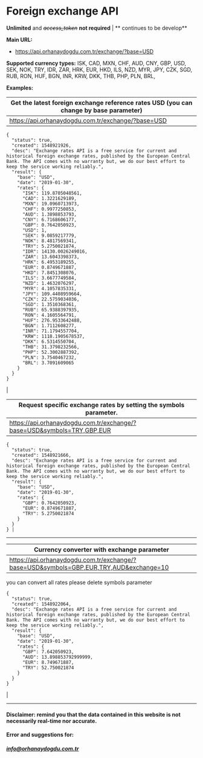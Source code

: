 # Foreign exchange API
**Unlimited** and ~~*access_token*~~ **not required** | ** continues to be develop**

**Main URL:**
- https://api.orhanaydogdu.com.tr/exchange/?base=USD

**Supported currency types:**
ISK, CAD, MXN, CHF, AUD, CNY, GBP, USD, SEK, NOK, TRY, IDR, ZAR, HRK, EUR, HKD, ILS, NZD, MYR, JPY, CZK, SGD, RUB, RON, HUF, BGN, INR, KRW, DKK, THB, PHP, PLN, BRL,

**Examples:**


|  Get the latest foreign exchange reference rates USD (you can change by base parameter) |
| ------------ |
|  https://api.orhanaydogdu.com.tr/exchange/?base=USD  


    {
      "status": true,
      "created": 1548921926,
      "desc": "Exchange rates API is a free service for current and historical foreign exchange rates, published by the European Central Bank. The API comes with no warranty but, we do our best effort to keep the service working reliably.",
      "result": {
        "base": "USD",
        "date": "2019-01-30",
        "rates": {
          "ISK": 119.8705048561,
          "CAD": 1.3221629189,
          "MXN": 19.0960713973,
          "CHF": 0.9977250853,
          "AUD": 1.3898853793,
          "CNY": 6.7168606177,
          "GBP": 0.7642050923,
          "USD": 1,
          "SEK": 9.0859217779,
          "NOK": 8.4817569341,
          "TRY": 5.2750021874,
          "IDR": 14130.0026249016,
          "ZAR": 13.6043398373,
          "HRK": 6.4953189255,
          "EUR": 0.8749671887,
          "HKD": 7.8451308076,
          "ILS": 3.6677749584,
          "NZD": 1.4632076297,
          "MYR": 4.1057835331,
          "JPY": 109.4408959664,
          "CZK": 22.5759034036,
          "SGD": 1.3510368361,
          "RUB": 65.9388397935,
          "RON": 4.1605564791,
          "HUF": 276.9533642488,
          "BGN": 1.7112608277,
          "INR": 71.1794557704,
          "KRW": 1118.1905678537,
          "DKK": 6.5314550704,
          "THB": 31.3798232566,
          "PHP": 52.3002887392,
          "PLN": 3.7540467232,
          "BRL": 3.7091609065
        }
      }
    }
|

| Request specific exchange rates by setting the symbols parameter. |
| ------------ |
| https://api.orhanaydogdu.com.tr/exchange/?base=USD&symbols=TRY,GBP,EUR 

    {
      "status": true,
      "created": 1548921666,
      "desc": "Exchange rates API is a free service for current and historical foreign exchange rates, published by the European Central Bank. The API comes with no warranty but, we do our best effort to keep the service working reliably.",
      "result": {
        "base": "USD",
        "date": "2019-01-30",
        "rates": {
          "GBP": 0.7642050923,
          "EUR": 0.8749671887,
          "TRY": 5.2750021874
        }
      }
    } |


------------

|  Currency converter with exchange parameter  |
| ------------ |
| https://api.orhanaydogdu.com.tr/exchange/?base=USD&symbols=GBP,EUR,TRY,AUD&exchange=10
you can convert all rates please delete symbols parameter

    {
      "status": true,
      "created": 1548922064,
      "desc": "Exchange rates API is a free service for current and historical foreign exchange rates, published by the European Central Bank. The API comes with no warranty but, we do our best effort to keep the service working reliably.",
      "result": {
        "base": "USD",
        "date": "2019-01-30",
        "rates": {
          "GBP": 7.642050923,
          "AUD": 13.898853792999999,
          "EUR": 8.749671887,
          "TRY": 52.750021874
        }
      }
    }
|

------------

#### Disclaimer:  remind you that the data contained in this website is not necessarily real-time nor accurate. 

#### **Error and suggestions for:**
##### info@orhanaydogdu.com.tr
